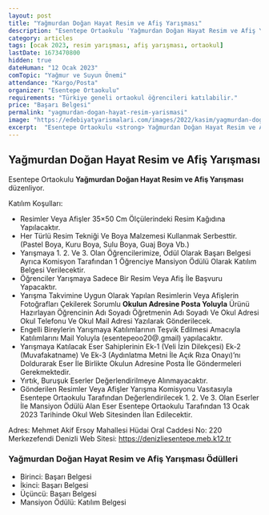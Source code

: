 ```yaml
---
layout: post
title: "Yağmurdan Doğan Hayat Resim ve Afiş Yarışması"
description: "Esentepe Ortaokulu 'Yağmurdan Doğan Hayat Resim ve Afiş Yarışması' düzenliyor."
category: articles
tags: [ocak 2023, resim yarışması, afiş yarışması, ortaokul]
lastDate: 1673470800
hidden: true
dateHuman: "12 Ocak 2023"
comTopic: "Yağmur ve Suyun Önemi"
attendance: "Kargo/Posta"
organizer: "Esentepe Ortaokulu"
requirements: "Türkiye geneli ortaokul öğrencileri katılabilir."
price: "Başarı Belgesi"
permalink: "yagmurdan-dogan-hayat-resim-yarismasi"
image: "https://edebiyatyarismalari.com/images/2022/kasim/yagmurdan-dogan-hayat-resim-yarismasi.jpg"
excerpt:  "Esentepe Ortaokulu <strong> Yağmurdan Doğan Hayat Resim ve Afiş Yarışması </strong> düzenliyor."
---
```


## Yağmurdan Doğan Hayat Resim ve Afiş Yarışması
Esentepe Ortaokulu **Yağmurdan Doğan Hayat Resim ve Afiş Yarışması** düzenliyor.  

Katılım Koşulları:
- Resimler Veya Afişler 35×50 Cm Ölçülerindeki Resim Kağıdına Yapılacaktır.
- Her Türlü Resim Tekniği Ve Boya Malzemesi Kullanmak Serbesttir. (Pastel Boya, Kuru Boya, Sulu Boya, Guaj Boya Vb.)
- Yarışmaya 1. 2. Ve 3. Olan Öğrencilerimize, Ödül Olarak Başarı Belgesi Ayrıca Komisyon Tarafından 1 Öğrenciye Mansiyon Ödülü Olarak Katılım Belgesi Verilecektir.
- Öğrenciler Yarışmaya Sadece Bir Resim Veya Afiş İle Başvuru Yapacaktır.
- Yarışma Takvimine Uygun Olarak Yapılan Resimlerin Veya Afişlerin Fotoğrafları Çekilerek Sorumlu **Okulun Adresine Posta Yoluyla** Ürünü Hazırlayan Öğrencinin Adı Soyadı Öğretmenin Adı Soyadı Ve Okul Adresi Okul Telefonu Ve Okul Mail Adresi Yazılarak Gönderilecek.
- Engelli Bireylerin Yarışmaya Katılımlarının Teşvik Edilmesi Amacıyla Katılımlarını Mail Yoluyla (esentepeoo20@.gmail) yapılacaktır.
- Yarışmaya Katılacak Eser Sahiplerinin Ek-1 (Veli İzin Dilekçesi) Ek-2 (Muvafakatname) Ve Ek-3 (Aydınlatma Metni İle Açık Rıza Onayı)’nı Doldurarak Eser İle Birlikte Okulun Adresine Posta İle Göndermeleri Gerekmektedir.
- Yırtık, Buruşuk Eserler Değerlendirilmeye Alınmayacaktır.
- Gönderilen Resimler Veya Afişler Yarışma Komisyonu Vasıtasıyla Esentepe Ortaokulu Tarafından Değerlendirilecek 1. 2. Ve 3. Olan Eserler İle Mansiyon Ödülü Alan Eser Esentepe Ortaokulu Tarafından 13 Ocak 2023 Tarihinde Okul Web Sitesinden İlan Edilecektir.

Adres: Mehmet Akif Ersoy Mahallesi Hüdai Oral Caddesi No: 220 Merkezefendi Denizli
Web Sitesi: https://denizliesentepe.meb.k12.tr


### Yağmurdan Doğan Hayat Resim ve Afiş Yarışması Ödülleri
- Birinci: Başarı Belgesi
- İkinci: Başarı Belgesi
- Üçüncü: Başarı Belgesi
- Mansiyon Ödülü: Katılım Belgesi
